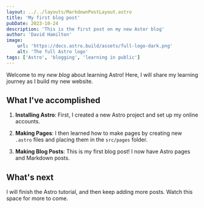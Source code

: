 ```yaml
---
layout: ../../layouts/MarkdownPostLayout.astro
title: 'My first blog post'
pubDate: 2023-10-24
description: 'This is the first post on my new Astor blog'
author: 'David Hamilton'
image:
    url: 'https://docs.astro.build/assets/full-logo-dark.png'
    alt: 'The full Astro logo'
tags: ['Astro', 'blogging', 'learning in public']
---
```




Welcome to my _new blog_ about learning Astro! Here, I will share my learning journey as I build my new website.

## What I've accomplished

1. **Installing Astro**: First, I created a new Astro project and set up my online accounts.

2. **Making Pages**: I then learned how to make pages by creating new `.astro` files and placing them in the `src/pages` folder.

3. **Making Blog Posts**: This is my first blog post! I now have Astro pages and Markdown posts.

## What's next

I will finish the Astro tutorial, and then keep adding more posts. Watch this space for more to come.